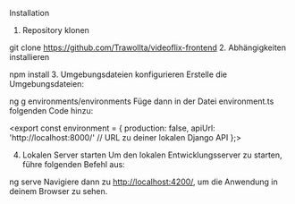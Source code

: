 Installation
1. Repository klonen

git clone <https://github.com/Trawollta/videoflix-frontend>
2. Abhängigkeiten installieren

npm install
3. Umgebungsdateien konfigurieren
Erstelle die Umgebungsdateien:


ng g environments/environments
Füge dann in der Datei environment.ts folgenden Code hinzu:

<export const environment = {
  production: false,
  apiUrl: 'http://localhost:8000/'  // URL zu deiner lokalen Django API
};>

4. Lokalen Server starten
Um den lokalen Entwicklungsserver zu starten, führe folgenden Befehl aus:


ng serve
Navigiere dann zu <http://localhost:4200/>, um die Anwendung in deinem Browser zu sehen.
